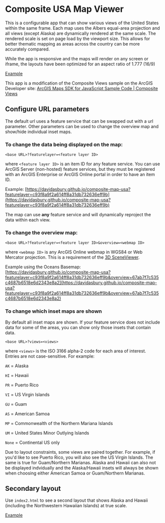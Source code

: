 # Composite USA Map Viewer

This is a configurable app that can show various views of the United States within the same frame. Each map uses the Albers equal-area projection and all views (except Alaska) are dynamically rendered at the same scale. The rendered scale is set on page load by the viewport size. This allows for better thematic mapping as areas across the country can be more accurately compared.

While the app is responsive and the maps will render on any screen or iframe, the layouts have been optimized for an aspect ratio of 1.777 (16/9)

[Example](https://davidasbury.github.io/composite-map-usa/)

This app is a modification of the Composite Views sample on the ArcGIS Developer site: [ArcGIS Maps SDK for JavaScript
Sample Code | Composite Views](https://developers.arcgis.com/javascript/latest/sample-code/views-composite-views/)

## Configure URL parameters

The default url uses a feature service that can be swapped out with a url parameter. Other parameters can be used to change the overview map and show/hide individual inset maps.

### To change the data being displayed on the map:

``<base URL>?featurelayer=<feature layer ID>`` 

where ``<feature layer ID>`` is an item ID for any feature service. You can use ArcGIS Server (non-hosted) feature services, but they must be registered with an ArcGIS Enterprise or ArcGIS Online portal in order to have an item ID. 

Example: [https://davidasbury.github.io/composite-map-usa?featurelayer=c93f8a9f2a614ff8a31db732636eff9b](https://davidasbury.github.io/composite-map-usa?featurelayer=c93f8a9f2a614ff8a31db732636eff9b)

The map can use **any** feature service and will dynamically reproject the data within each view.

### To change the overview map:

``<base URL>?featurelayer=<feature layer ID>&overview=<webmap ID>``

where ``<webmap ID>`` is any ArcGIS Online webmap in WGS84 or Web Mercator projection. This is a requirement of the [3D SceneViewer](https://developers.arcgis.com/javascript/latest/api-reference/esri-views-SceneView.html#spatialReference).

Example using the Oceans Basemap: [https://davidasbury.github.io/composite-map-usa?featurelayer=c93f8a9f2a614ff8a31db732636eff9b&overview=67ab7f7c535c4687b6518e6d2343e8a2](https://davidasbury.github.io/composite-map-usa?featurelayer=c93f8a9f2a614ff8a31db732636eff9b&overview=67ab7f7c535c4687b6518e6d2343e8a2)

### To change which inset maps are shown

By default all inset maps are shown. If your feature service does not include data for some of the areas, you can show only those insets that contain data.

``<base URL>?views=<views>``

where ``<views>`` is the ISO 3166 alpha-2 code for each area of interest. Entries are not case-sensitive. For example:


``AK`` = Alaska

``HI`` = Hawaii

``PR`` = Puerto Rico

``VI`` = US Virgin Islands

``GU`` = Guam

``AS`` = American Samoa

``MP`` = Commonwealth of the Northern Mariana Islands

``UM`` = United States Minor Outlying Islands

``None`` = Continental US only


Due to layout constraints, some views are paired together. For example, if you'd like to see Puerto Rico, you will also see the US Virgin Islands. The same is true for Guam/Northern Marianas. Alaska and Hawaii can also not be displayed indvidually and the Alaska/Hawaii insets will always be shown when choosing either American Samoa or Guam/Northern Marianas.

## Secondary layout

Use ``index2.html`` to see a second layout that shows Alaska and Hawaii (including the Northwestern Hawaiian Islands) at true scale. 

[Example](https://davidasbury.github.io/composite-map-usa/index2.html?featurelayer=c93f8a9f2a614ff8a31db732636eff9b&views=ak,hi,pr)
